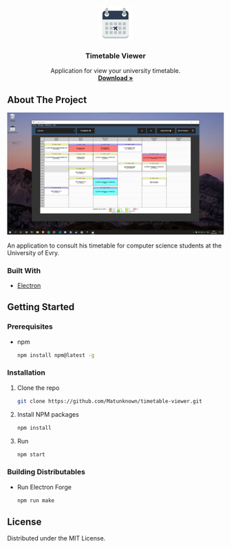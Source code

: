 <br />
<p align="center">
  <img src="assets/logo.png" alt="Logo" width="80" height="80">

  <h3 align="center">Timetable Viewer</h3>

  <p align="center">
    Application for view your university timetable.
    <br />
    <a href="https://github.com/Matunknown/timetable-viewer/releases"><strong>Download »</strong></a>
</p>

## About The Project

[![Screen Shot][screenshot]](https://raw.githubusercontent.com/Matunknown/timetable-viewer/master/assets/screenshot.jpg)

An application to consult his timetable for computer science students at the University of Evry.

### Built With

* [Electron](https://www.electronjs.org/)

## Getting Started

### Prerequisites

* npm
  ```sh
  npm install npm@latest -g
  ```

### Installation

1. Clone the repo
   ```sh
   git clone https://github.com/Matunknown/timetable-viewer.git
   ```
2. Install NPM packages
   ```sh
   npm install
   ```
3. Run
   ```sh
   npm start
   ```

### Building Distributables

* Run Electron Forge
    ```sh
    npm run make
    ```

## License

Distributed under the MIT License.

[screenshot]: assets/screenshot.jpg